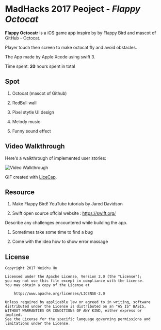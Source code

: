 # MadHacks 2017 Peoject - *Flappy Octocat*

**Flappy Octocatr** is a iOS game app inspire by by Flappy Bird and mascot of GitHub - Octocat. 

Player touch then screen to make octocat fly and avoid obstacles.

The App made by Apple Xcode using swift 3. 

Time spent: **20** hours spent in total

## Spot

1. Octocat (mascot of Github)

2. RedBull wall

3. Pixel stytle UI design

4. Melody music

5. Funny sound effect

## Video Walkthrough 

Here's a walkthrough of implemented user stories:

<img src='https://github.com/frhhh/MadHacks-Flappy-Octocat/Demo.gif' width='' alt='Video Walkthrough' />

GIF created with [LiceCap](http://www.cockos.com/licecap/).

## Resource

1. Make Flappy Bird! YouTube tutorials by Jared Davidson

2. Swift open source offcial website : https://swift.org/


Describe any challenges encountered while building the app.

1. Sometimes take some time to find a bug

2. Come with the idea how to show error massage

## License

    Copyright 2017 Weichu Hu

    Licensed under the Apache License, Version 2.0 (the "License");
    you may not use this file except in compliance with the License.
    You may obtain a copy of the License at

        http://www.apache.org/licenses/LICENSE-2.0

    Unless required by applicable law or agreed to in writing, software
    distributed under the License is distributed on an "AS IS" BASIS,
    WITHOUT WARRANTIES OR CONDITIONS OF ANY KIND, either express or implied.
    See the License for the specific language governing permissions and
    limitations under the License.
    


